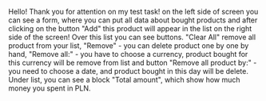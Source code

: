 Hello! Thank you for attention on my test task!
on the left side of screen you can see a form, where you can put all data about bought products and after clicking on the button "Add" this product will appear in the list on the right side of the screen! Over this list you can see buttons. "Clear All" remove all product from your list, "Remove" - you can delete product one by one by hand, "Remove all:" - you have to choose a currency, product bought for this currency will be remove from list and button "Remove all product by:" - you need to choose a date, and product bought in this day will be delete. Under list, you can see a block "Total amount", which show how much money you spent in PLN.